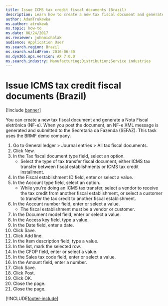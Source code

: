 ```yaml
---
title: Issue ICMS tax credit fiscal documents (Brazil)
description: Learn how to create a new tax fiscal document and generate a Nota Fiscal eletrônica (NF-e), including a step-by-step process using the BRMF demo company.
author: AdamTrukawka
ms.author: atrukawk
ms.topic: how-to
ms.date: 06/24/2017
ms.reviewer: johnmichalak
audience: Application User
ms.search.region: Brazil
ms.search.validFrom: 2016-06-30
ms.dyn365.ops.version: AX 7.0.0
ms.search.industry: Manufacturing;Distribution;Service industries
---
```


# Issue ICMS tax credit fiscal documents (Brazil)

[!include [banner](../../includes/banner.md)]

You can create a new tax fiscal document and generate a Nota Fiscal eletrônica (NF-e). When you post the document, an NF-e XML message is generated and submitted to the Secretaria da Fazenda (SEFAZ). This task uses the BRMF demo company.

1. Go to General ledger > Journal entries > All tax fiscal documents.
2. Click New.
3. In the Tax fiscal document type field, select an option.
    * Select the type of tax transfer fiscal document, either ICMS tax transfer between fiscal establishments or ICMS tax credit installment.  
4. In the Fiscal establishment ID field, enter or select a value.
5. In the Account type field, select an option.
    * While you're doing an ICMS tax transfer, select a vendor to receive the tax credit from another fiscal establishment, or select a customer to transfer the tax credit to another fiscal establishment.  
6. In the Account number field, enter or select a value.
    * The fiscal establishment must be a vendor or customer.  
7. In the Document model field, enter or select a value.
8. In the Access key field, type a value.
9. In the Date field, enter a date.
10. Click Save.
11. Click Add line.
12. In the Item description field, type a value.
13. In the list, mark the selected row.
14. In the CFOP field, enter or select a value.
15. In the Sales tax code field, enter or select a value.
16. In the Amount field, enter a number.
17. Click Save.
18. Click Post.
19. Click OK.
20. Close the page.
21. Close the page.



[!INCLUDE[footer-include](../../../includes/footer-banner.md)]
